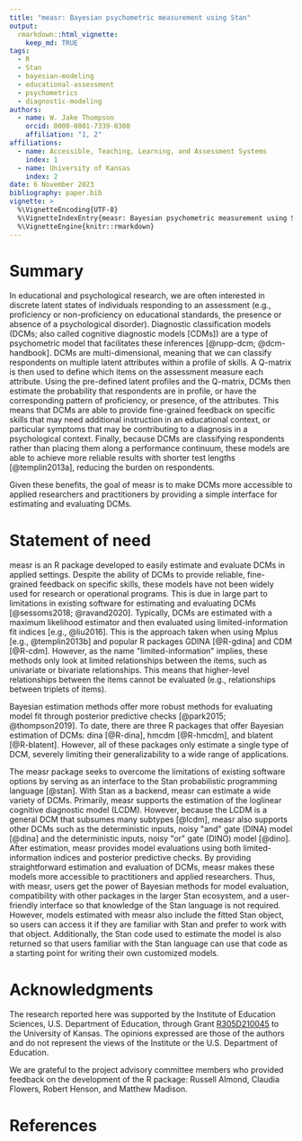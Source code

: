 ```yaml
---
title: "measr: Bayesian psychometric measurement using Stan"
output:
  rmarkdown::html_vignette:
    keep_md: TRUE
tags:
  - R
  - Stan
  - bayesian-modeling
  - educational-assessment
  - psychometrics
  - diagnostic-modeling
authors:
  - name: W. Jake Thompson
    orcid: 0000-0001-7339-0300
    affiliation: "1, 2"
affiliations:
  - name: Accessible, Teaching, Learning, and Assessment Systems
    index: 1
  - name: University of Kansas
    index: 2
date: 6 November 2023
bibliography: paper.bib
vignette: >
  %\VignetteEncoding{UTF-8}
  %\VignetteIndexEntry{measr: Bayesian psychometric measurement using Stan}
  %\VignetteEngine{knitr::rmarkdown}
---
```


# Summary

In educational and psychological research, we are often interested in discrete latent states of individuals responding to an assessment (e.g., proficiency or non-proficiency on educational standards, the presence or absence of a psychological disorder).
Diagnostic classification models (DCMs; also called cognitive diagnostic models [CDMs]) are a type of psychometric model that facilitates these inferences [@rupp-dcm; @dcm-handbook].
DCMs are multi-dimensional, meaning that we can classify respondents on multiple latent attributes within a profile of skills.
A Q-matrix is then used to define which items on the assessment measure each attribute.
Using the pre-defined latent profiles and the Q-matrix, DCMs then estimate the probability that respondents are in profile, or have the corresponding pattern of proficiency, or presence, of the attributes.
This means that DCMs are able to provide fine-grained feedback on specific skills that may need additional instruction in an educational context, or particular symptoms that may be contributing to a diagnosis in a psychological context.
Finally, because DCMs are classifying respondents rather than placing them along a performance continuum, these models are able to achieve more reliable results with shorter test lengths [@templin2013a], reducing the burden on respondents.

Given these benefits, the goal of measr is to make DCMs more accessible to applied researchers and practitioners by providing a simple interface for estimating and evaluating DCMs.

# Statement of need

measr is an R package developed to easily estimate and evaluate DCMs in applied settings.
Despite the ability of DCMs to provide reliable, fine-grained feedback on specific skills, these models have not been widely used for research or operational programs.
This is due in large part to limitations in existing software for estimating and evaluating DCMs [@sessoms2018; @ravand2020].
Typically, DCMs are estimated with a maximum likelihood estimator and then evaluated using limited-information fit indices [e.g., @liu2016].
This is the approach taken when using Mplus [e.g., @templin2013b] and popular R packages GDINA [@R-gdina] and CDM [@R-cdm].
However, as the name "limited-information" implies, these methods only look at limited relationships between the items, such as univariate or bivariate relationships.
This means that higher-level relationships between the items cannot be evaluated (e.g., relationships between triplets of items).

Bayesian estimation methods offer more robust methods for evaluating model fit through posterior predictive checks [@park2015; @thompson2019].
To date, there are three R packages that offer Bayesian estimation of DCMs: dina [@R-dina], hmcdm [@R-hmcdm], and blatent [@R-blatent].
However, all of these packages only estimate a single type of DCM, severely limiting their generalizability to a wide range of applications.

The measr package seeks to overcome the limitations of existing software options by serving as an interface to the Stan probabilistic programming language [@stan].
With Stan as a backend, measr can estimate a wide variety of DCMs.
Primarily, measr supports the estimation of the loglinear cognitive diagnostic model (LCDM).
However, because the LCDM is a general DCM that subsumes many subtypes [@lcdm], measr also supports other DCMs such as the deterministic inputs, noisy "and" gate (DINA) model [@dina] and the deterministic inputs, noisy "or" gate (DINO) model [@dino].
After estimation, measr provides model evaluations using both limited-information indices and posterior predictive checks.
By providing straightforward estimation and evaluation of DCMs, measr makes these models more accessible to practitioners and applied researchers.
Thus, with measr, users get the power of Bayesian methods for model evaluation, compatibility with other packages in the larger Stan ecosystem, and a user-friendly interface so that knowledge of the Stan language is not required.
However, models estimated with measr also include the fitted Stan object, so users can access it if they are familiar with Stan and prefer to work with that object.
Additionally, the Stan code used to estimate the model is also returned so that users familiar with the Stan language can use that code as a starting point for writing their own customized models.

# Acknowledgments

The research reported here was supported by the Institute of Education Sciences, U.S. Department of Education, through Grant [R305D210045](https://ies.ed.gov/funding/grantsearch/details.asp?ID=4546) to the University of Kansas. The opinions expressed are those of the authors and do not represent the views of the Institute or the U.S. Department of Education.

We are grateful to the project advisory committee members who provided feedback on the development of the R package: Russell Almond, Claudia Flowers, Robert Henson, and Matthew Madison.

# References
